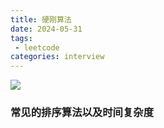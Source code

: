 ```yaml
---
title: 硬刚算法
date: 2024-05-31
tags: 
 - leetcode
categories: interview
---
```


![](https://img.starfish.ink/common/faq-banner.png)



### 常见的排序算法以及时间复杂度

